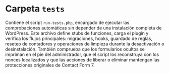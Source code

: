# Carpeta `tests`

Contiene el script `run-tests.php`, encargado de ejecutar las comprobaciones automáticas sin depender de una instalación completa de WordPress. Este archivo define stubs de funciones, carga el plugin y verifica los flujos principales: migraciones, hooks, guardado de reglas, reseteo de contadores y operaciones de limpieza durante la desactivación o desinstalación. También comprueba que los formularios ocultos se impriman en el pie del administrador, que el script los reconstruya con los nonces localizados y que las acciones de liberar o eliminar mantengan las protecciones originales de Contact Form 7.
